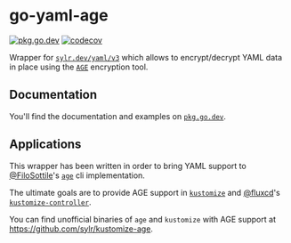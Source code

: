 go-yaml-age
===========

[![pkg.go.dev](https://pkg.go.dev/badge/sylr.dev/yaml/age/v3)](https://pkg.go.dev/sylr.dev/yaml/age/v3)
[![codecov](https://codecov.io/gh/sylr/go-yaml-age/branch/master/graph/badge.svg?token=5WDCMLDFA7)](https://codecov.io/gh/sylr/go-yaml-age)

Wrapper for [`sylr.dev/yaml/v3`](https://pkg.go.dev/sylr.dev/yaml/age/v3) which allows
to encrypt/decrypt YAML data in place using the [`AGE`](https://age-encryption.org/v1) encryption tool.

Documentation
-------------

You'll find the documentation and examples on [`pkg.go.dev`](https://pkg.go.dev/sylr.dev/yaml/age/v3).

Applications
------------

This wrapper has been written in order to bring YAML support to [@FiloSottile](https://github.com/FiloSottile)'s
[`age`](https://github.com/FiloSottile/age) cli implementation.

The ultimate goals are to provide AGE support in [`kustomize`](https://github.com/kubernetes-sigs/kustomize/)
and [@fluxcd](https://github.com/fluxcd)'s [`kustomize-controller`](https://github.com/fluxcd/kustomize-controller).

You can find unofficial binaries of `age` and `kustomize` with AGE support at https://github.com/sylr/kustomize-age.
